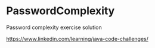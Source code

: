 # PasswordComplexity
Password complexity exercise solution

https://www.linkedin.com/learning/java-code-challenges/
